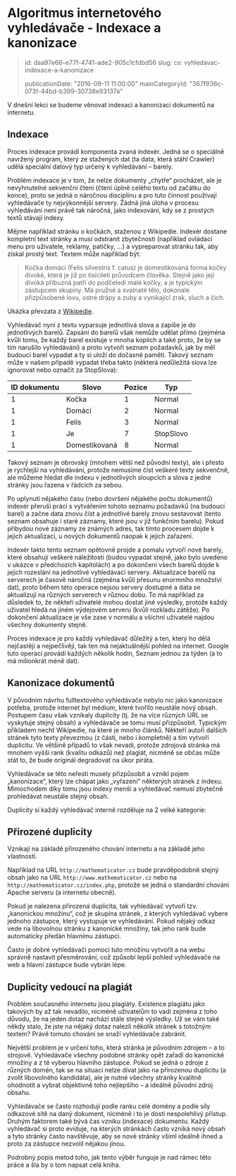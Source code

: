 Algoritmus internetového vyhledávače - Indexace a kanonizace
============================================================

> id: daa97e66-e77f-4741-ade2-905c1cfdbd56
> slug:
> 	cs: vyhledavac-indexace-a-kanonizace
>
> publicationDate: "2016-09-11 11:00:00"
> mainCategoryId: "367f936c-073f-44bd-b399-30738e93137a"

V dnešní lekci se budeme věnovat indexaci a kanonizaci dokumentů na internetu.

Indexace
--------

Proces indexace provádí komponenta zvaná indexér. Jedná se o speciálně navržený program, který ze stažených dat (ta data, která stáhl Crawler) udělá speciální datový typ určený k vyhledávání – barely.

Problém indexace je v tom, že nelze dokumenty „chytře“ procházet, ale je nevyhnutelné sekvenční čtení (čtení úplně celého textu od začátku do konce), proto se jedná o náročnou disciplínu a pro tuto činnost používají vyhledávače ty nejvýkonnější servery. Žádná jiná úloha v procesu vyhledávání není právě tak náročná, jako indexování, kdy se z prostých textů stávají indexy.

Mějme například stránku o kočkách, staženou z Wikipedie. Indexér dostane kompletní text stránky a musí odstranit zbytečnosti (například ovládací menu pro uživatele, reklamy, patičky, …) a vypreparovat stránku tak, aby získal prostý text. Textem může například být:

> Kočka domácí (Felis silvestris f. catus) je domestikovaná forma kočky divoké, která je již po tisíciletí průvodcem člověka. Stejně jako její divoká příbuzná patří do podčeledi malé kočky, a je typickým zástupcem skupiny. Má pružné a svalnaté tělo, dokonale přizpůsobené lovu, ostré drápy a zuby a vynikající zrak, sluch a čich.

Ukázka převzata z [Wikipedie](http://cs.wikipedia.org/wiki/Ko%C4%8Dka_dom%C3%A1c%C3%AD).

Vyhledávač nyní z textu vyparsuje jednotlivá slova a zapíše je do jednotlivých barelů. Zapsání do barelů však nemůže udělat přímo (zejména kvůli tomu, že každý barel existuje v mnoha kopiích a také proto, že by se tím narušilo vyhledávání) a proto vytvoří seznam požadavků, jak by měl budoucí barel vypadat a ty si uloží do dočasné paměti. Takový seznam může v našem případě vypadat třeba takto (některá nedůležitá slova lze ignorovat nebo označit za StopSlova):

| ID dokumentu | Slovo | Pozice | Typ       |
|--------------|-------|--------|-----------|
| 1            | Kočka | 1      | Normal    |
| 1            | Domácí| 2      | Normal    |
| 1            | Felis | 3      | Normal    |
| 1            | Je    | 7      | StopSlovo |
| 1            | Domestikovaná| 8| Normal   |

Takový seznam je obrovský (mnohem větší než původní texty), ale i přesto je rychlejší na vyhledávání, protože nemusíme číst veškeré texty sekvenčně, ale můžeme hledat dle indexu v jednotlivých sloupcích a slova z jedné stránky jsou řazena v řádcích za sebou.

Po uplynutí nějakého času (nebo dovršení nějakého počtu dokumentů) indexér přeruší práci s vytvářením tohoto seznamu požadavků (na budoucí barel) a začne data znovu číst a jednotlivé barely znovu sestavovat (tento seznam obsahuje i staré záznamy, které jsou v již funkčním barelu). Pokud přibydou nové záznamy ze známých adres, tak tímto procesem dojde k jejich aktualizaci, u nových dokumentů naopak k jejich zařazení.

Indexér takto tento seznam opětovně projde a pomalu vytvoří nové barely, které obsahují veškeré náležitosti (budou vypadat stejně, jako bylo uvedeno v ukázce v předchozích kapitolách) a po dokončení všech barelů dojde k jejich rozeslání na jednotlivé vyhledávací servery. Aktualizace barelů na serverech je časově náročná (zejména kvůli přesunu enormního množství dat), proto během této operace nejsou servery dostupné a data se aktualizují na různých serverech v různou dobu. To má například za důsledek to, že někteří uživatelé mohou dostat jiné výsledky, protože každý uživatel hledá na jiném výdejovém serveru (kvůli rozkladu zátěže). Po dokončení aktualizace je vše zase v normálu a všichni uživatelé najdou všechny dokumenty stejně.

Proces indexace je pro každý vyhledávač důležitý a ten, který ho dělá nejčastěji a nejpečlivěji, tak ten má nejaktuálnější pohled na internet. Google tuto operaci provádí každých několik hodin, Seznam jednou za týden (a to má milionkrát méně dat).

Kanonizace dokumentů
--------------------

V původním návrhu fulltextového vyhledávače nebylo nic jako kanonizace potřeba, protože internet byl médium, které tvořilo neustále nový obsah. Postupem času však vznikaly duplicity (tj. že na více různých URL se vyskytuje stejný obsah) a vyhledávače se tomu musí přizpůsobit. Typickým příkladem nechť Wikipedie, na které je mnoho článků. Někteří autoři dalších stránek tyto texty převezmou (z části, nebo i kompletně) a tím vytvoří duplicitu. Ve většině případů to však nevadí, protože zdrojová stránka má mnohem vyšší rank (kvalitu odkazů) než plagiát, nicméně se občas může stát to, že bude originál degradovat na úkor piráta.

Vyhledávače se této neřesti musely přizpůsobit a vznikl pojem „kanonizace“, který lze chápat jako „vyřazení“ některých stránek z indexu. Mimochodem díky tomu jsou indexy menší a vyhledávač nemusí zbytečně prohledávat neustále stejný obsah.

Duplicity si každý vyhledávač interně rozděluje na 2 velké kategorie:

Přirozené duplicity
-------------------

Vznikají na základě přirozeného chování internetu a na základě jeho vlastností.

Například na URL `http://mathematicator.cz` bude pravděpodobně stejný obsah jako na URL `http://www.mathematicator.cz` nebo na `http://mathematicator.cz/index.php`, protože se jedná o standardní chování Apache serveru (a internetu obecně).

Pokud je nalezena přirozená duplicita, tak vyhledávač vytvoří tzv. „kanonickou množinu“, což je skupina stránek, z kterých vyhledávač vybere jednoho zástupce, který vystupuje ve vyhledávání. Pokud nějaký odkaz vede na libovolnou stránku z kanonické množiny, tak jeho rank bude automaticky předán hlavnímu zástupci.

Často je dobré vyhledávači pomoci tuto množinu vytvořit a na webu správně nastavit přesměrování, což způsobí lepší pohled vyhledávače na web a hlavní zástupce bude vybrán lépe.

Duplicity vedoucí na plagiát
----------------------------

Problém současného internetu jsou plagiáty. Existence plagiátu jako takových by až tak nevadilo, nicméně uživatelům to vadí zejména z toho důvodu, že na jeden dotaz nachází stále stejné výsledky. Už se vám také někdy stalo, že jste na nějaký dotaz nalezli několik stránek s totožným textem? Právě tomuto chování se snaží vyhledávače zabránit.

Největší problém je v určení toho, která stránka je původním zdrojem – a to strojově. Vyhledávače všechny podobné stránky opět zařadí do kanonické množiny a z té vyberou hlavního zástupce. Pokud se jedná o zdroje z různých domén, tak se na situaci nelze dívat jako na přirozenou duplicitu (a zvolit libovolného kandidáta), ale je nutné všechny stránky kvalitně ohodnotit a vybrat objektivně toho nejlepšího – a ideálně původní zdroj obsahu.

Vyhledávače se často rozhodují podle ranku celé domény a podle síly odkazové sítě na daný dokument, nicméně i to je dosti nespolehlivý přístup. Druhým faktorem také bývá čas vzniku (indexace) dokumentu. Každý vyhledávač si proto eviduje, na kterých stránkách často vzniká nový obsah a tyto stránky často navštěvuje, aby se nové stránky všiml ideálně ihned a proto za zástupce nezvolil nějakou jinou.

Podrobný popis metod toho, jak tento výběr funguje je nad rámec této práce a šla by o tom napsat celá kniha.
